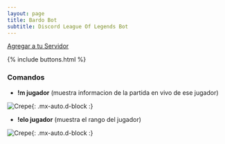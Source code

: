 ```yaml
---
layout: page
title: Bardo Bot
subtitle: Discord League Of Legends Bot
---
```


 [Agregar a tu Servidor](https://discord.com/oauth2/authorize?client_id=692202081150304328&permissions=8&scope=bot)


 {% include buttons.html %}

### Comandos

- **!m jugador** (muestra informacion de la partida en vivo de ese jugador)

![Crepe](https://iili.io/dMDgDX.png){: .mx-auto.d-block :}

- **!elo jugador** (muestra el rango del jugador)

![Crepe](https://iili.io/dMDUNt.png){: .mx-auto.d-block :}



